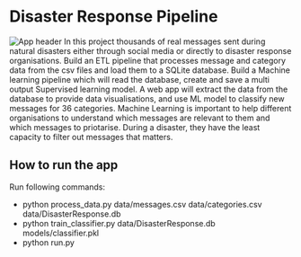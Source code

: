 # Disaster Response Pipeline 
![App header]("https://raw.githubusercontent.com/sadiaTab/Disaster_Response_Pipeline/main/screenshots/1_sc.png?token=GHSAT0AAAAAACIODOYQF5KHBATX3XYX2GGWZJJHGXQ")
In this project thousands of real messages sent during natural disasters either through social media or directly to disaster response organisations.
Build an ETL pipeline that processes message and category data from the csv files and load them to a SQLite database.
Build a Machine learning pipeline which will read the database, create and save a multi output Supervised learning model.
A web app will extract the data from the database to provide data visualisations, and use  ML model to classify new messages for 36 categories.
Machine Learning is important to help different organisations to understand which messages are relevant to them and which messages to priotarise.
During a disaster, they have the least capacity to filter out messages that matters. 

## How to run the app

Run following commands:
- python process_data.py data/messages.csv data/categories.csv data/DisasterResponse.db
- python train_classifier.py data/DisasterResponse.db models/classifier.pkl
- python run.py